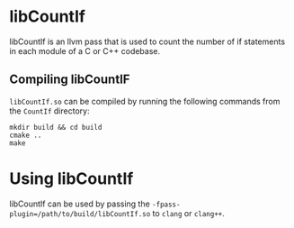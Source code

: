 # libCountIf

libCountIf is an llvm pass that is used to count the number of if statements in each module of a C or C++ codebase.

## Compiling libCountIF

`libCountIf.so` can be compiled by running the following commands from the `CountIf` directory:
```shell
mkdir build && cd build
cmake ..
make
```

# Using libCountIf

libCountIf can be used by passing the `-fpass-plugin=/path/to/build/libCountIf.so` to `clang` or `clang++`.
